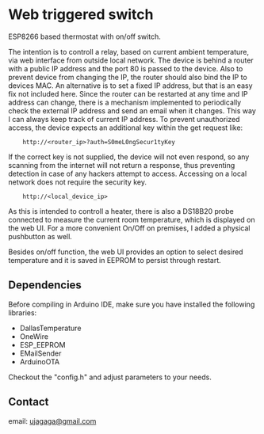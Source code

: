 # Web triggered switch

ESP8266 based thermostat with on/off switch.

The intention is to controll a relay, based on current ambient temperature, via web interface from outside local network. The device is behind a router with a public IP address and the port 80 is passed to the device.
Also to prevent device from changing the IP, the router should also bind the IP to devices MAC. An alternative is to set a fixed IP address, but that is an easy fix not included here.
Since the router can be restarted at any time and IP address can change, there is a mechanism implemented to periodically check the external IP address and send an email when it changes.
This way I can always keep track of current IP address. To prevent unauthorized access, the device expects an additional key within the get request like:


		http://<router_ip>?auth=S0meL0ngSecur1tyKey
		
		
If the correct key is not supplied, the device will not even respond, so any scanning from the internet will not return a response, thus preventing detection in case of any hackers attempt to access.
Accessing on a local network does not require the security key.

	
		http://<local_device_ip>
		

As this is intended to controll a heater, there is also a DS18B20 probe connected to measure the current room temperature, which is displayed on the web UI.
For a more convenient On/Off on premises, I added a physical pushbutton as well.

Besides on/off function, the web UI provides an option to select desired temperature and it is saved in EEPROM to persist through restart.

## Dependencies

Before compiling in Arduino IDE, make sure you have installed the following libraries:
- DallasTemperature
- OneWire
- ESP_EEPROM
- EMailSender
- ArduinoOTA

Checkout the "config.h" and adjust parameters to your needs.

## Contact

email: ujagaga@gmail.com
